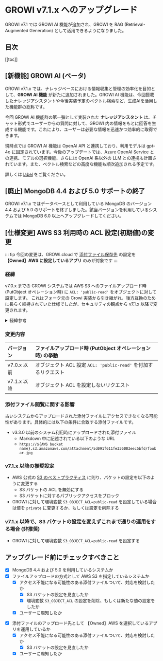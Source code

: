 # GROWI v7.1.x へのアップグレード

GROWI v7.1 では GROWI AI 機能が追加され、GROWI を RAG (Retrieval-Augmented Generation) として活用できるようになりました。


## 目次

[[toc]]


## [新機能] GROWI AI (ベータ)

<!-- textlint-disable weseek/max-kanji-continuous-len -->
GROWI v7.1.x では、ナレッジベースにおける情報収集と管理の効率化を目的として、**GROWI AI 機能** が新たに追加されました。GROWI AI 機能は、今回搭載したナレッジアシスタントや今後実装予定のベクトル検索など、生成AIを活用した機能群の総称です。
<!-- textlint-enable weseek/max-kanji-continuous-len -->

今回 GROWI AI 機能群の第一弾として実装された **ナレッジアシスタント** は、チャット形式でユーザーからの質問に対して、GROWI 内の情報をもとに回答を生成する機能です。これにより、ユーザーは必要な情報を迅速かつ効率的に取得できます。

現時点では GROWI AI 機能は OpenAI API と連携しており、利用モデルは gpt-4o に固定されています。今後のアップデートでは、Azure OpenAI Service との連携、モデルの選択機能、さらには OpenAI 系以外の LLM との連携も計画されています。また、ベクトル検索などの高度な機能も順次追加される予定です。

詳しくは [label](url) をご覧ください。


<ContextualBlock context="docs-growi-org">

## [廃止] MongoDB 4.4 および 5.0 サポートの終了

GROWI v7.1.x ではデータベースとして利用している MongoDB のバージョン 4.4 および 5.0 のサポートを終了しました。該当バージョンを利用しているシステムでは MongoDB 6.0 以上へアップグレードしてください。

</ContextualBlock>


## [仕様変更] AWS S3 利用時の ACL 設定(初期値)の変更

<ContextualBlock context="help-growi-cloud">

::: tip
今回の変更は、GROWI.cloud で [添付ファイル保存先](/ja/cloud/attachment.html) の設定を **【Owned】AWS に設定しているアプリ** のみが対象です
:::

</ContextualBlock>

### 経緯

v7.0.x までの GROWI システムでは AWS S3 へのファイルアップロード時 (PutObject オペレーション時) に `ACL: 'public-read'` をオブジェクトに対して設定します。
これはフォーク元の Crowi 実装から引き継がれ、後方互換のために長らく維持されていた仕様でしたが、セキュリティの観点から v7.1.x 以降で変更されます。

<details>
<summary>経緯参考</summary>

- [Dev Wiki: /資料/外部仕様/S3のACL設定](https://dev.growi.org/5d091f611fe336003eec5bfd)
- v7.0.5 での変更
  - <https://github.com/weseek/growi/pull/8778>
  - <https://github.com/weseek/growi/pull/8805>

</details>

### 変更内容

| バージョン  | ファイルアップロード時 (PutObject オペレーション時) の挙動 |
| :---------- | :--------------------------------------------------------- |
| v7.0.x 以前 | オブジェクト ACL 設定 `ACL: 'public-read'` を付加するリクエスト |
| v7.1.x 以降 | オブジェクト ACL を設定しないリクエスト |

### 添付ファイル閲覧に関する影響

古いシステムからアップロードされた添付ファイルにアクセスできなくなる可能性があります。具体的には以下の条件に合致する添付ファイルです。

- v3.3.0 以前のシステム利用時にアップロードされた添付ファイル
  - Markdown 中に記述されている以下のような URL
  - `https://${AWS bucket name}.s3.amazonaws.com/attachment/5d091f611fe336003eec5bfd/foobar.jpg`

### v7.1.x 以降の推奨設定

- AWS 公式の [S3 のベストプラクティス](https://docs.aws.amazon.com/ja_jp/AmazonS3/latest/userguide/security-best-practices.html) に則り、バケットの設定を以下のように変更する
  - S3 バケットの ACL を無効にする
  - S3 バケットに対するパブリックアクセスをブロック
- GROWI に対して環境変数 `S3_OBJECT_ACL=public-read` を設定している場合は値を `private` に変更するか、もしくは設定を削除する

<ContextualBlock context="docs-growi-org">

### v7.1.x 以降で、S3 バケットの設定を変えずこれまで通りの運用をする場合 (非推奨)

- GROWI に対して環境変数 `S3_OBJECT_ACL=public-read` を設定する

</ContextualBlock>



## アップグレード前にチェックすべきこと

<ContextualBlock context="docs-growi-org">

- [x] MongoDB 4.4 および 5.0 を利用しているシステムか
- [x] ファイルアップロードの方式として AWS S3 を指定しているシステムか
  - [x] アクセス不能になる可能性のある添付ファイルついて、対応を検討したか
    - [x] S3 バケットの設定を見直したか
    - [x] 環境変数 `S3_OBJECT_ACL` の設定を削除、もしくは新たな値の設定をしたか
  - [x] ユーザーに周知したか

</ContextualBlock>

<ContextualBlock context="help-growi-cloud">

- [x] 添付ファイルのアップロード先として 【Owned】AWS を選択しているアプリを運用しているか
  - [x] アクセス不能になる可能性のある添付ファイルついて、対応を検討したか
    - [x] S3 バケットの設定を見直したか
  - [x] ユーザーに周知したか

</ContextualBlock>

